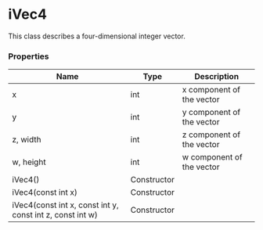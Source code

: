 # iVec4 #
This class describes a four-dimensional integer vector.

### Properties ###
| Name | Type | Description |
|-|-|-|
| x | int | x component of the vector |
| y | int | y component of the vector |
| z, width | int | z component of the vector |
| w, height | int | w component of the vector |
| iVec4() | Constructor | |
| iVec4(const int x) | Constructor | |
| iVec4(const int x, const int y, const int z, const int w) | Constructor | |